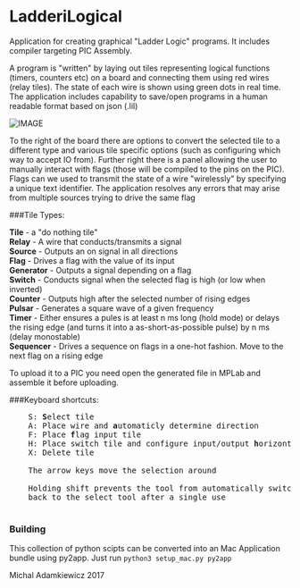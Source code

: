 # LadderiLogical

Application for creating graphical "Ladder Logic" programs. It includes compiler targeting PIC Assembly.

A program is "written" by laying out tiles representing logical functions (timers, counters etc) on a board and connecting them using red wires (relay tiles). The state of each wire is shown using green dots in real time. The application includes capability to save/open programs in a human readable format based on json (.lil)

![IMAGE](https://github.com/mikadam/LadderiLogical/blob/master/examples/screen_shot.png)

To the right of the board there are options to convert the selected tile to a different type and various tile specific options (such as configuring which way to accept IO from). Further right there is a panel allowing the user to manually interact with flags (those will be compiled to the pins on the PIC). Flags can we used to transmit the state of a wire "wirelessly" by specifying a unique text identifier. The application resolves any errors that may arise from multiple sources trying to drive the same flag

###Tile Types:

**Tile** - a "do nothing tile"  
**Relay** - A wire that conducts/transmits a signal  
**Source** - Outputs an on signal in all directions  
**Flag** - Drives a flag with the value of its input  
**Generator** - Outputs a signal depending on a flag  
**Switch** - Conducts signal when the selected flag is high (or low when inverted)  
**Counter** - Outputs high after the selected number of rising edges  
**Pulsar** - Generates a square wave of a given frequency  
**Timer** - Either ensures a pules is at least n ms long (hold mode) or delays the rising edge (and turns it into a as-short-as-possible pulse) by n ms (delay monostable)  
**Sequencer** - Drives a sequence on flags in a one-hot fashion. Move to the next flag on a rising edge  

To upload it to a PIC you need open the generated file in MPLab and  assemble it before uploading.

###Keyboard shortcuts:

<pre>
	S: <b>S</b>elect tile
	A: Place wire and <b>a</b>utomaticly determine direction
	F: Place <b>f</b>lag input tile
	H: Place switch tile and configure input/output <b>h</b>orizontaly
	X: Delete tile
	
	The arrow keys move the selection around
	
	Holding shift prevents the tool from automatically switching 
	back to the select tool after a single use
	
</pre>
	
### Building

This collection of python scipts can be converted into an Mac Application bundle using py2app. Just run `python3 setup_mac.py py2app`

Michal Adamkiewicz 2017

